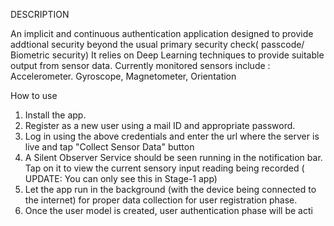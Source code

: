 DESCRIPTION

An implicit and continuous authentication application designed to provide addtional security beyond the usual primary security check( passcode/ Biometric security)
It relies on Deep Learning techniques to provide suitable output from sensor data.
Currently monitored sensors include : Accelerometer. Gyroscope, Magnetometer, Orientation

How to use

1. Install the app.
2. Register as a new user using a mail ID and appropriate password.
3. Log in using the above credentials and enter the url where the server is live and tap "Collect Sensor Data" button
4. A Silent Observer Service should be seen running  in the notification bar. Tap on it to view the current sensory input reading being recorded ( UPDATE: You can only see this in Stage-1 app)
5. Let the app run in the background (with the device being connected to the internet) for proper data collection for user registration phase.
6. Once the user model is created, user authentication phase will be acti
